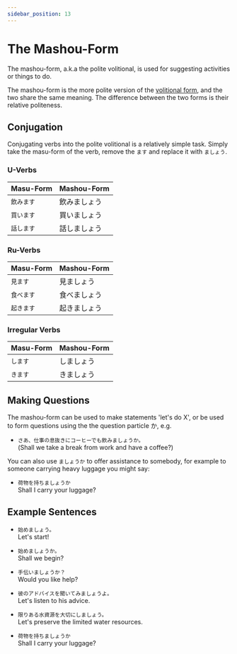 ```yaml
---
sidebar_position: 13
---
```


# The Mashou-Form

The mashou-form, a.k.a the polite volitional, is used for suggesting activities or things to do.

The mashou-form is the more polite version of the [volitional form](verb-volitionalform), and the two share the same meaning. The difference between the two forms is their relative politeness.

## Conjugation

Conjugating verbs into the polite volitional is a relatively simple task. Simply take the masu-form of the verb, remove the `ます` and replace it with `ましょう`.

### U-Verbs

|Masu-Form|Mashou-Form|
|:---|:---|
|``飲みます``|飲みましょう|
|``買います``|買いましょう|
|``話します``|話しましょう|

### Ru-Verbs

|Masu-Form|Mashou-Form|
|:---|:---|
|``見ます``|見ましょう|
|``食べます``|食べましょう|
|``起きます``|起きましょう|

### Irregular Verbs

|Masu-Form|Mashou-Form|
|:---|:---|
|``します``|しましょう|
|``きます``|きましょう|

## Making Questions

The mashou-form can be used to make statements 'let's do X', or be used to form questions using the the question particle か, e.g.

- ``さあ、仕事の息抜きにコーヒーでも飲みましょうか。``  
  (Shall we take a break from work and have a coffee?)

You can also use `ましょうか` to offer assistance to somebody, for example to someone carrying heavy luggage you might say:

- ``荷物を持ちましょうか``  
  Shall I carry your luggage?

## Example Sentences

- ``始めましょう。``  
  Let's start!
  
- ``始めましょうか。``  
  Shall we begin?
  
- ``手伝いましょうか？``  
  Would you like help?
  
- ``彼のアドバイスを聞いてみましょうよ。``  
  Let's listen to his advice.
  
- ``限りある水資源を大切にしましょう。``  
  Let's preserve the limited water resources.
  
- ``荷物を持ちましょうか``  
  Shall I carry your luggage?
